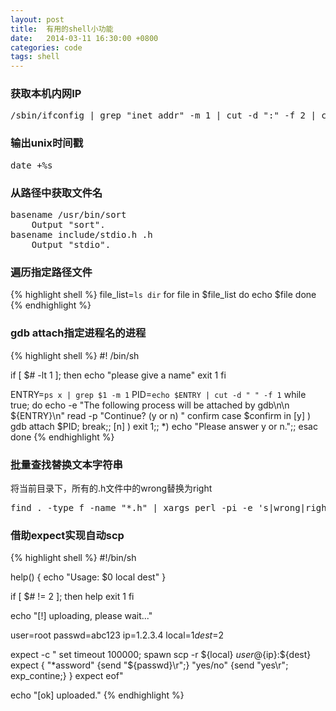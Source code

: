 ```yaml
---
layout: post
title:  有用的shell小功能
date:   2014-03-11 16:30:00 +0800
categories: code
tags: shell
---
```


### 获取本机内网IP

<pre>
/sbin/ifconfig | grep "inet addr" -m 1 | cut -d ":" -f 2 | cut -d " " -f 1
</pre>

### 输出unix时间戳

<pre>
date +%s
</pre>

### 从路径中获取文件名

<pre>
basename /usr/bin/sort
    Output "sort". 
basename include/stdio.h .h
    Output "stdio".
</pre>

### 遍历指定路径文件

{% highlight shell %}
file_list=`ls dir`
for file in $file_list
do
	echo $file
done
{% endhighlight %}

### gdb attach指定进程名的进程

{% highlight shell %}
#! /bin/sh

if [ $# -lt 1 ]; then
    echo "please give a name"
    exit 1
fi

ENTRY=`ps x | grep $1 -m 1`
PID=`echo $ENTRY | cut -d " " -f 1`
while true; do
    echo -e "The following process will be attached by gdb\n\n  ${ENTRY}\n"
    read -p "Continue? (y or n) " confirm
    case $confirm in
        [y] )  gdb attach $PID; break;;
        [n] )  exit 1;;
        *) echo "Please answer y or n.";;
    esac
done
{% endhighlight %}

### 批量查找替换文本字符串
将当前目录下，所有的.h文件中的wrong替换为right  

<pre>
find . -type f -name "*.h" | xargs perl -pi -e 's|wrong|right|g'
</pre>

### 借助expect实现自动scp

{% highlight shell %}
#!/bin/sh

help()
{
    echo "Usage: $0 local dest"
}

if [ $# != 2 ]; then
    help
    exit 1
fi

echo "[!] uploading, please wait..."

user=root
passwd=abc123
ip=1.2.3.4
local=$1
dest=$2

expect -c "
    set timeout 100000;
    spawn scp -r ${local} ${user}@${ip}:${dest}
    expect {
        \"*assword\" {send \"${passwd}\r\";}
        \"yes/no\" {send \"yes\r\"; exp_contine;}
    }
expect eof"

echo "[ok] uploaded."
{% endhighlight %}
